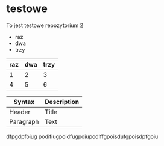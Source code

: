 # testowe
To jest testowe repozytorium 2
- raz
- dwa
- trzy

| raz | dwa | trzy |
| ----| --- | ---- |
| 1   | 2   | 3    |
| 4   | 5   | 6    |

| Syntax      | Description |
| ----------- | ----------- |
| Header      | Title       |
| Paragraph   | Text        |


dfpgdpfoiug podifiugpoidfugpoiupodiffgpoisdufgpoisdpfgoiu
